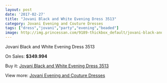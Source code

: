 ```yaml
---
layout: post
date: '2017-02-27'
title: "Jovani Black and White Evening Dress 3513"
category: Jovani Evening and Couture Dresses
tags: ["dress","jovani","party","evening","beaded"]
image: http://img.princessan.com/9189-thickbox_default/jovani-black-and-white-evening-dress-3513.jpg
---
```

Jovani Black and White Evening Dress 3513

On Sales: **$349.994**
<a href="https://www.princessan.com/en/jovani-evening-and-couture-dresses/4028-jovani-black-and-white-evening-dress-3513.html"><amp-img layout="responsive" width="600" height="600" src="//img.princessan.com/9189-thickbox_default/jovani-black-and-white-evening-dress-3513.jpg" alt="Jovani Black and White Evening Dress 3513 0" /></a>
<a href="https://www.princessan.com/en/jovani-evening-and-couture-dresses/4028-jovani-black-and-white-evening-dress-3513.html"><amp-img layout="responsive" width="600" height="600" src="//img.princessan.com/9190-thickbox_default/jovani-black-and-white-evening-dress-3513.jpg" alt="Jovani Black and White Evening Dress 3513 1" /></a>
<a href="https://www.princessan.com/en/jovani-evening-and-couture-dresses/4028-jovani-black-and-white-evening-dress-3513.html"><amp-img layout="responsive" width="600" height="600" src="//img.princessan.com/9191-thickbox_default/jovani-black-and-white-evening-dress-3513.jpg" alt="Jovani Black and White Evening Dress 3513 2" /></a>

Buy it: [Jovani Black and White Evening Dress 3513](https://www.princessan.com/en/jovani-evening-and-couture-dresses/4028-jovani-black-and-white-evening-dress-3513.html "Jovani Black and White Evening Dress 3513")

View more: [Jovani Evening and Couture Dresses](https://www.princessan.com/en/27-jovani-evening-and-couture-dresses "Jovani Evening and Couture Dresses")